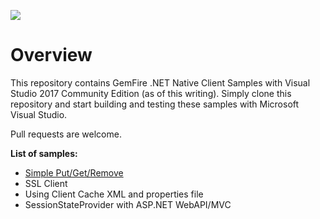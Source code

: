 [<img src="https://geode.apache.org/img/Apache_Geode_logo.png" align="center"/>](http://geode.apache.org)

# Overview
This repository contains GemFire .NET Native Client Samples with Visual Studio 2017 Community Edition (as of this writing).
Simply clone this repository and start building and testing these samples with Microsoft Visual Studio. 

Pull requests are welcome.

**List of samples:**
- [Simple Put/Get/Remove](https://github.com/dkhopade/gemfire-dotnet-nc/tree/master/simple-put-get-remove)
- SSL Client
- Using Client Cache XML and properties file
- SessionStateProvider with ASP.NET WebAPI/MVC
